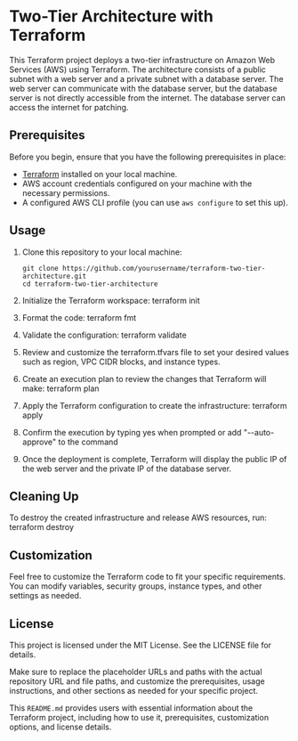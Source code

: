 # Two-Tier Architecture with Terraform

This Terraform project deploys a two-tier infrastructure on Amazon Web Services (AWS) using Terraform. The architecture consists of a public subnet with a web server and a private subnet with a database server. The web server can communicate with the database server, but the database server is not directly accessible from the internet. The database server can access the internet for patching. 

## Prerequisites

Before you begin, ensure that you have the following prerequisites in place:

- [Terraform](https://www.terraform.io/downloads.html) installed on your local machine.
- AWS account credentials configured on your machine with the necessary permissions.
- A configured AWS CLI profile (you can use `aws configure` to set this up).

## Usage

1. Clone this repository to your local machine:

   ```shell
   git clone https://github.com/yourusername/terraform-two-tier-architecture.git
   cd terraform-two-tier-architecture

2. Initialize the Terraform workspace: terraform init
3. Format the code: terraform fmt
4. Validate the configuration: terraform validate
5. Review and customize the terraform.tfvars file to set your desired values such as region, VPC CIDR blocks, and instance types.
6. Create an execution plan to review the changes that Terraform will make: terraform plan
7. Apply the Terraform configuration to create the infrastructure: terraform apply
8. Confirm the execution by typing yes when prompted or add "--auto-approve" to the command
9. Once the deployment is complete, Terraform will display the public IP of the web server and the private IP of the database server.

## Cleaning Up

To destroy the created infrastructure and release AWS resources, run: terraform destroy

## Customization

Feel free to customize the Terraform code to fit your specific requirements. You can modify variables, security groups, instance types, and other settings as needed.

## License

This project is licensed under the MIT License. See the LICENSE file for details.

Make sure to replace the placeholder URLs and paths with the actual repository URL and file paths, and customize the prerequisites, usage instructions, and other sections as needed for your specific project.

This `README.md` provides users with essential information about the Terraform project, including how to use it, prerequisites, customization options, and license details.

